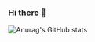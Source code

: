 ### Hi there 👋

![Anurag's GitHub stats](https://github-readme-stats.vercel.app/api?username=ppudodo1&theme=dark&show_icons=true)
